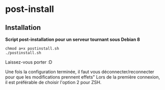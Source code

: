 # post-install


## Installation

**Script post-installation pour un serveur tournant sous Debian 8**

```
chmod a+x postinstall.sh
./postinstall.sh
```

Laissez-vous porter :D


Une fois la configuration terminée, il faut vous déconnecter/reconnecter pour que les modifications prennent effets"
Lors de la première connexion, il est préférable de choisir l'option 2 pour ZSH.